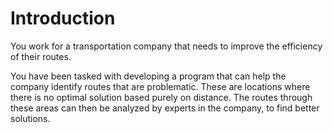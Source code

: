# Introduction

You work for a transportation company that needs to improve the efficiency of their routes.

You have been tasked with developing a program that can help the company identify routes that are problematic.
These are locations where there is no optimal solution based purely on distance.
The routes through these areas can then be analyzed by experts in the company, to find better solutions.
